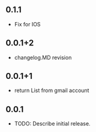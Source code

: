 ## 0.1.1

* Fix for IOS

## 0.0.1+2

* changelog.MD revision

## 0.0.1+1

* return List<String> from gmail account

## 0.0.1

* TODO: Describe initial release.
